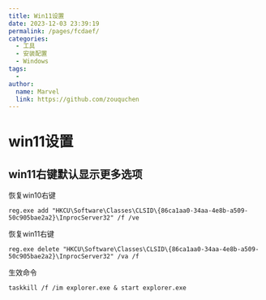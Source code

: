 ```yaml
---
title: Win11设置
date: 2023-12-03 23:39:19
permalink: /pages/fcdaef/
categories:
  - 工具
  - 安装配置
  - Windows
tags:
  - 
author: 
  name: Marvel
  link: https://github.com/zouquchen
---
```

# win11设置
## win11右键默认显示更多选项

恢复win10右键
```
reg.exe add "HKCU\Software\Classes\CLSID\{86ca1aa0-34aa-4e8b-a509-50c905bae2a2}\InprocServer32" /f /ve
```

恢复win11右键
```
reg.exe delete "HKCU\Software\Classes\CLSID\{86ca1aa0-34aa-4e8b-a509-50c905bae2a2}\InprocServer32" /va /f 
```

生效命令
```
taskkill /f /im explorer.exe & start explorer.exe
```